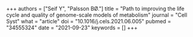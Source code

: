 +++
authors = ["Seif Y", "Palsson BØ."]
title = "Path to improving the life cycle and quality of genome-scale models of metabolism"
journal = "Cell Syst"
what = "article"
doi = "10.1016/j.cels.2021.06.005"
pubmed = "34555324"
date = "2021-09-23"
keywords = []
+++

